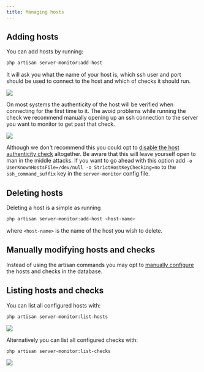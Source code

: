 ```yaml
---
title: Managing hosts
---
```




## Adding hosts

You can add hosts by running:

```bash
php artisan server-monitor:add-host
```

It will ask you what the name of your host is, which ssh user and port should be used to connect to the host and which of checks it should run.

<img src="/images/server-monitor/add-host.jpg">

On most systems the authenticity of the host will be verified when connecting for the first time to it. The avoid problems while running the check we recommend manually opening up an ssh connection to the server you want to monitor to get past that check.

<img src="/images/server-monitor/authenticity.jpg">

Although we don't recommend this you could opt to [disable the host authenticity check](http://linuxcommando.blogspot.be/2008/10/how-to-disable-ssh-host-key-checking.html) altogether. Be aware that this will leave yourself open to man in the middle attacks. If you want to go ahead with this option add `-o UserKnownHostsFile=/dev/null -o StrictHostKeyChecking=no` to the `ssh_command_suffix` key in the `server-monitor` config file.

## Deleting hosts

Deleting a host is a simple as running

```bash
php artisan server-monitor:add-host <host-name>
```

where `<host-name>` is the name of the host you wish to delete.

## Manually modifying hosts and checks

Instead of using the artisan commands you may opt to [manually configure](https://docs.spatie.be/laravel-server-monitor/v1/advanced-usage/manually-configure-hosts-and-checks) the hosts and checks in the database.

## Listing hosts and checks

You can list all configured hosts with:

```bash
php artisan server-monitor:list-hosts
``` 

<img src="/images/server-monitor/list-hosts.jpg">

Alternatively you can list all configured checks with: 

```bash
php artisan server-monitor:list-checks
``` 

<img src="/images/server-monitor/list-checks.jpg">
